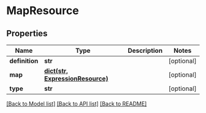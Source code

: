 # MapResource

## Properties
Name | Type | Description | Notes
------------ | ------------- | ------------- | -------------
**definition** | **str** |  | [optional] 
**map** | [**dict(str, ExpressionResource)**](ExpressionResource.md) |  | [optional] 
**type** | **str** |  | [optional] 

[[Back to Model list]](../README.md#documentation-for-models) [[Back to API list]](../README.md#documentation-for-api-endpoints) [[Back to README]](../README.md)


